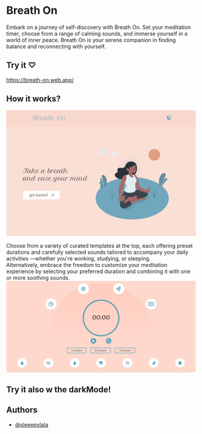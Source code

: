 
# Breath On

Embark on a journey of self-discovery with Breath On. Set your meditation timer, choose from a range of calming sounds, and immerse yourself in a world of inner peace. Breath On is your serene companion in finding balance and reconnecting with yourself.

## Try it ♡

https://breath-on.web.app/

## How it works?

<img src="breath-on/src/assets/screenshots/home.png" />

Choose from a variety of curated templates at the top, each offering preset durations and carefully selected sounds tailored to accompany your daily activities —whether you're working, studying, or sleeping. <br/>
Alternatively, embrace the freedom to customize your meditation experience by selecting your preferred duration and combining it with one or more soothing sounds.
<img src="breath-on/src/assets/screenshots/timer.png" />

## Try it also w the darkMode!

## Authors

- [@sleeepylala](https://github.com/sleeepylala)
